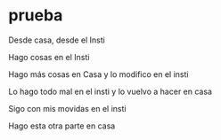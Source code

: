 # prueba
Desde casa, desde el Insti

Hago cosas en el Insti

Hago más cosas en Casa y lo modifico en el insti

Lo hago todo mal en el insti y lo vuelvo a hacer en casa

Sigo con mis movidas en el insti

Hago esta otra parte en casa

